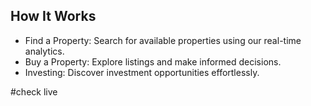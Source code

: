 
## How It Works
- Find a Property: Search for available properties using our real-time analytics.
- Buy a Property: Explore listings and make informed decisions.
- Investing: Discover investment opportunities effortlessly.

#check live 

